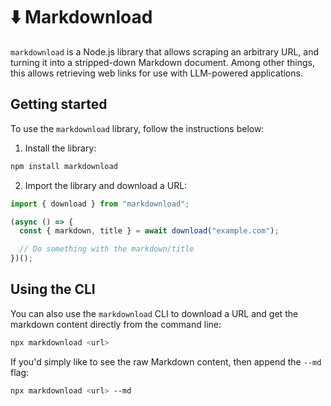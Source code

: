 # ⬇️ Markdownload

`markdownload` is a Node.js library that allows scraping an arbitrary URL, and turning it into a stripped-down Markdown document. Among other things, this allows retrieving web links for use with LLM-powered applications.

## Getting started

To use the `markdownload` library, follow the instructions below:

1. Install the library:

```bash
npm install markdownload
```

2. Import the library and download a URL:

```typescript
import { download } from "markdownload";

(async () => {
  const { markdown, title } = await download("example.com");

  // Do something with the markdown/title
})();
```

## Using the CLI

You can also use the `markdownload` CLI to download a URL and get the markdown content directly from the command line:

```bash
npx markdownload <url>
```

If you'd simply like to see the raw Markdown content, then append the `--md` flag:

```bash
npx markdownload <url> --md
```
